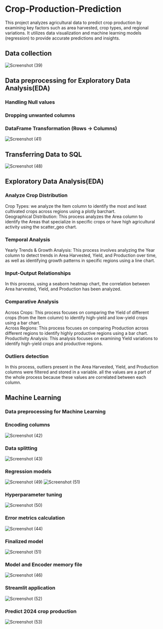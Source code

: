 # Crop-Production-Prediction
This project analyzes agricultural data to predict crop production by examining key factors such as area harvested, crop types, and regional variations. It utilizes data visualization and machine learning models (regression) to provide accurate predictions and insights.
## Data collection
![Screenshot (39)](https://github.com/user-attachments/assets/97a2ff36-1e9e-41d6-ba6a-6077e2f9f05e)
## Data preprocessing for Exploratory Data Analysis(EDA) 
### Handling Null values
### Dropping unwanted columns
### DataFrame Transformation (Rows → Columns)
![Screenshot (41)](https://github.com/user-attachments/assets/2dbdc181-815f-43cf-8da7-0c19ab49d029)
## Transferring Data to SQL
![Screenshot (48)](https://github.com/user-attachments/assets/5d115f96-dce0-4586-9c72-000b37871116)
## Exploratory Data Analysis(EDA) 
### Analyze Crop Distribution
Crop Types: we analyze the Item column to identify the most and least cultivated crops across regions using a plotly barchart.\
Geographical Distribution: This process analyzes the Area column to identify the Areas that specialize in specific crops or have high agricultural activity using the scatter_geo chart.
### Temporal Analysis
Yearly Trends & Growth Analysis: This process involves analyzing the Year column to detect trends in Area Harvested, Yield, and Production over time, as well as identifying growth patterns in specific regions using a line chart.
### Input-Output Relationships
In this process, using a seaborn heatmap chart, the correlation between Area harvested, Yield, and Production has been analyzed.
### Comparative Analysis
Across Crops: This process focuses on comparing the Yield of different crops (from the Item column) to identify high-yield and low-yield crops using a bar chart.\
Across Regions: This process focuses on comparing Production across different regions to identify highly productive regions using a bar chart.\
Productivity Analysis: This analysis focuses on examining Yield variations to identify high-yield crops and productive regions.
### Outliers detection
In this process, outliers present in the Area Harvested, Yield, and Production columns were filtered and stored in a variable. all the values are a part of the whole process because these
values are correlated between each column.
## Machine Learning
### Data preprocessing for Machine Learning
### Encoding columns 
![Screenshot (42)](https://github.com/user-attachments/assets/4ed66553-a3d1-477d-a890-33d2cbc7d400)
### Data splitting
![Screenshot (43)](https://github.com/user-attachments/assets/45ce749d-c765-4a5a-90c3-ba68b2eaf67b)
### Regression models
![Screenshot (49)](https://github.com/user-attachments/assets/da5d7611-8346-4209-89c9-77405523e7b9)
![Screenshot (51)](https://github.com/user-attachments/assets/d9de5031-627c-4a6f-99df-f72523127d2a)
### Hyperparameter tuning
![Screenshot (50)](https://github.com/user-attachments/assets/64b5951b-2924-448d-8626-b039d9132581)
### Error metrics calculation
![Screenshot (44)](https://github.com/user-attachments/assets/99c3c992-369a-4252-909f-0aed759ad0fb)
### Finalized model
![Screenshot (51)](https://github.com/user-attachments/assets/4a0ec177-74c2-45c7-b37c-598d37c4bfb3)
### Model and Encoder memory file
![Screenshot (46)](https://github.com/user-attachments/assets/9b8c929b-0905-4236-b890-22cf1fb12979)
### Streamlit application
![Screenshot (52)](https://github.com/user-attachments/assets/d03b060a-02c5-46e4-9161-f9785bee5488)
### Predict 2024 crop production
![Screenshot (53)](https://github.com/user-attachments/assets/2223522f-6f1d-431a-9398-3dcfad017f88)












